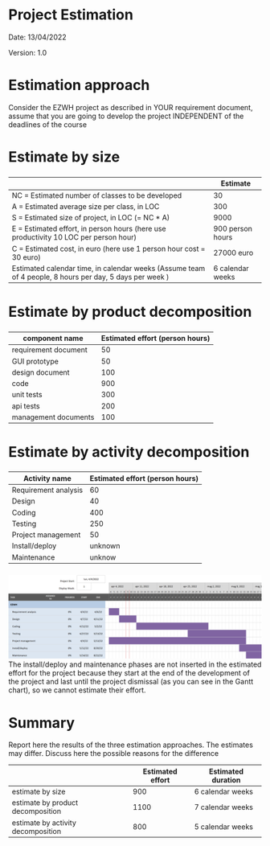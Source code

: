 # Project Estimation  
Date: 13/04/2022

Version: 1.0


# Estimation approach
Consider the EZWH  project as described in YOUR requirement document, assume that you are going to develop the project INDEPENDENT of the deadlines of the course
# Estimate by size
### 
|             | Estimate                        |             
| ----------- | ------------------------------- |  
| NC =  Estimated number of classes to be developed   | 30 |             
|  A = Estimated average size per class, in LOC       | 300 | 
| S = Estimated size of project, in LOC (= NC * A) | 9000 |
| E = Estimated effort, in person hours (here use productivity 10 LOC per person hour)  | 900 person hours |   
| C = Estimated cost, in euro (here use 1 person hour cost = 30 euro) | 27000 euro | 
| Estimated calendar time, in calendar weeks (Assume team of 4 people, 8 hours per day, 5 days per week ) | 6 calendar weeks |                                  

# Estimate by product decomposition
### 
|         component name    | Estimated effort (person hours)   |             
| ----------- | ------------------------------- | 
| requirement document  | 50 |
| GUI prototype | 50 |
| design document | 100 |
| code | 900 |
| unit tests | 300 |
| api tests | 200 |
| management documents | 100 |



# Estimate by activity decomposition
### 
|         Activity name    | Estimated effort (person hours)   |             
| ----------- | ------------------------------- | 
| Requirement analysis | 60 |
| Design | 40 |
| Coding | 400 |
| Testing | 250 |
| Project management | 50 |
| Install/deploy | unknown |
| Maintenance | unknow |
###
![Gantt chart](Resources/Gantt_chart.png "Gantt chart")
The install/deploy and maintenance phases are not inserted in the estimated effort for the project because they start at the end of the development of the project and last until the project dismissal (as you can see in the Gantt chart), so we cannot estimate their effort.

# Summary

Report here the results of the three estimation approaches. The  estimates may differ. Discuss here the possible reasons for the difference

|             | Estimated effort                        |   Estimated duration |          
| ----------- | ------------------------------- | ---------------|
| estimate by size | 900 | 6 calendar weeks |
| estimate by product decomposition | 1100 | 7 calendar weeks |
| estimate by activity decomposition | 800 | 5 calendar weeks |




